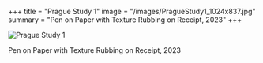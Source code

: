 +++
title = "Prague Study 1"
image = "/images/PragueStudy1_1024x837.jpg"
summary = "Pen on Paper with Texture Rubbing on Receipt, 2023"
+++

![Prague Study 1](/images/PragueStudy1_1024x837.jpg)

Pen on Paper with Texture Rubbing on Receipt, 2023
